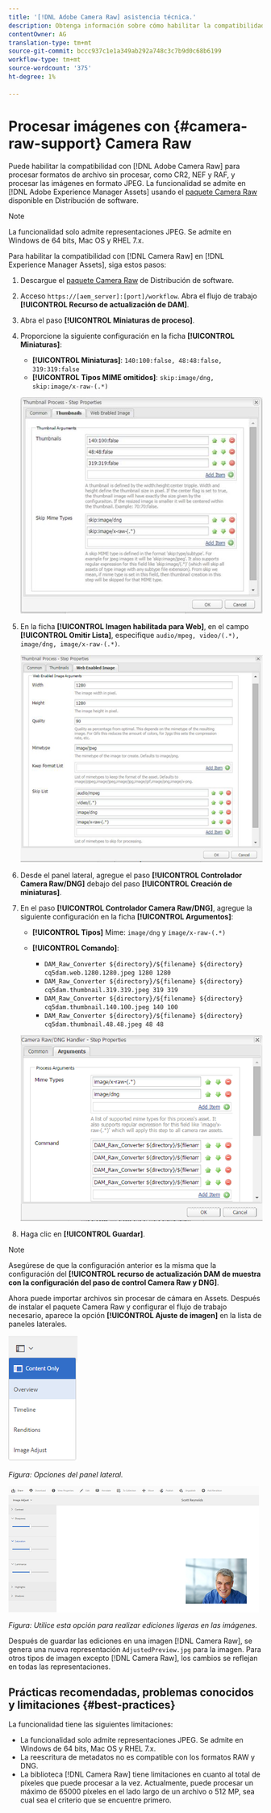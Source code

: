 ```yaml
---
title: '[!DNL Adobe Camera Raw] asistencia técnica.'
description: Obtenga información sobre cómo habilitar la compatibilidad con [!DNL Adobe Camera Raw] en [!DNL Adobe Experience Manager Assets].
contentOwner: AG
translation-type: tm+mt
source-git-commit: bccc937c1e1a349ab292a748c3c7b9d0c68b6199
workflow-type: tm+mt
source-wordcount: '375'
ht-degree: 1%

---
```



# Procesar imágenes con {#camera-raw-support} Camera Raw

Puede habilitar la compatibilidad con [!DNL Adobe Camera Raw] para procesar formatos de archivo sin procesar, como CR2, NEF y RAF, y procesar las imágenes en formato JPEG. La funcionalidad se admite en [!DNL Adobe Experience Manager Assets] usando el [paquete Camera Raw](https://experience.adobe.com/#/downloads/content/software-distribution/en/aem.html?package=/content/software-distribution/en/details.html/content/dam/aem/public/adobe/packages/aem630/product/assets/aem-assets-cameraraw-pkg) disponible en Distribución de software.

>[!NOTE]
>
>La funcionalidad solo admite representaciones JPEG. Se admite en Windows de 64 bits, Mac OS y RHEL 7.x.

Para habilitar la compatibilidad con [!DNL Camera Raw] en [!DNL Experience Manager Assets], siga estos pasos:

1. Descargue el [paquete Camera Raw](https://experience.adobe.com/#/downloads/content/software-distribution/en/aem.html?package=/content/software-distribution/en/details.html/content/dam/aem/public/adobe/packages/aem630/product/assets/aem-assets-cameraraw-pkg) de Distribución de software.
1. Acceso `https://[aem_server]:[port]/workflow`. Abra el flujo de trabajo **[!UICONTROL Recurso de actualización de DAM]**.
1. Abra el paso **[!UICONTROL Miniaturas de proceso]**.
1. Proporcione la siguiente configuración en la ficha **[!UICONTROL Miniaturas]**:

   * **[!UICONTROL Miniaturas]**:  `140:100:false, 48:48:false, 319:319:false`
   * **[!UICONTROL Tipos MIME omitidos]**: `skip:image/dng, skip:image/x-raw-(.*)`

   ![chlimage_1-128](assets/chlimage_1-334.png)

1. En la ficha **[!UICONTROL Imagen habilitada para Web]**, en el campo **[!UICONTROL Omitir Lista]**, especifique `audio/mpeg, video/(.*), image/dng, image/x-raw-(.*)`.

   ![chlimage_1-129](assets/chlimage_1-335.png)

1. Desde el panel lateral, agregue el paso **[!UICONTROL Controlador Camera Raw/DNG]** debajo del paso **[!UICONTROL Creación de miniaturas]**.
1. En el paso **[!UICONTROL Controlador Camera Raw/DNG]**, agregue la siguiente configuración en la ficha **[!UICONTROL Argumentos]**:

   * **[!UICONTROL Tipos]** Mime:  `image/dng` y  `image/x-raw-(.*)`
   * **[!UICONTROL Comando]**:

      * `DAM_Raw_Converter ${directory}/${filename} ${directory} cq5dam.web.1280.1280.jpeg 1280 1280`
      * `DAM_Raw_Converter ${directory}/${filename} ${directory} cq5dam.thumbnail.319.319.jpeg 319 319`
      * `DAM_Raw_Converter ${directory}/${filename} ${directory} cq5dam.thumbnail.140.100.jpeg 140 100`
      * `DAM_Raw_Converter ${directory}/${filename} ${directory} cq5dam.thumbnail.48.48.jpeg 48 48`

   ![chlimage_1-130](assets/chlimage_1-336.png)

1. Haga clic en **[!UICONTROL Guardar]**.

>[!NOTE]
>
>Asegúrese de que la configuración anterior es la misma que la configuración del **[!UICONTROL recurso de actualización DAM de muestra con la configuración del paso de control Camera Raw y DNG]**.

Ahora puede importar archivos sin procesar de cámara en Assets. Después de instalar el paquete Camera Raw y configurar el flujo de trabajo necesario, aparece la opción **[!UICONTROL Ajuste de imagen]** en la lista de paneles laterales.

![chlimage_1-131](assets/chlimage_1-337.png)

*Figura: Opciones del panel lateral.*

![chlimage_1-132](assets/chlimage_1-338.png)

*Figura: Utilice esta opción para realizar ediciones ligeras en las imágenes.*

Después de guardar las ediciones en una imagen [!DNL Camera Raw], se genera una nueva representación `AdjustedPreview.jpg` para la imagen. Para otros tipos de imagen excepto [!DNL Camera Raw], los cambios se reflejan en todas las representaciones.

## Prácticas recomendadas, problemas conocidos y limitaciones {#best-practices}

La funcionalidad tiene las siguientes limitaciones:

* La funcionalidad solo admite representaciones JPEG. Se admite en Windows de 64 bits, Mac OS y RHEL 7.x.
* La reescritura de metadatos no es compatible con los formatos RAW y DNG.
* La biblioteca [!DNL Camera Raw] tiene limitaciones en cuanto al total de píxeles que puede procesar a la vez. Actualmente, puede procesar un máximo de 65000 píxeles en el lado largo de un archivo o 512 MP, sea cual sea el criterio que se encuentre primero.
